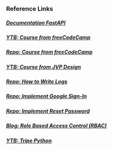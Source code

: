 ### Reference Links

##### [Documentation FastAPI](https://fastapi.tiangolo.com/tutorial/)

##### [YTB: Course from freeCodeCamp](https://www.youtube.com/watch?v=0sOvCWFmrtA)

##### [Repo: Course from freeCodeCamp](https://github.com/Sanjeev-Thiyagarajan/fastapi-course/tree/main)

##### [YTB: Course from JVP Design](https://www.youtube.com/playlist?list=PLqAmigZvYxIL9dnYeZEhMoHcoP4zop8-p)

##### [Repo: How to Write Logs](https://www.youtube.com/watch?v=pxuXaaT1u3k)

##### [Repo: Implement Google Sign-In](https://github.com/amoprocedures/fastapi-with-google-oauth/tree/master)

##### [Repo: Implement Reset Password](https://github.com/Describly/fastapi-tdd-user-authentication/blob/main/app/templates/user/password-reset.html)

##### [Blog: Role Based Access Control (RBAC)](https://mysql.tutorials24x7.com/blog/guide-to-design-database-for-rbac-in-mysql)

##### [YTB: Tripe Python](https://www.youtube.com/playlist?list=PLy1nL-pvL2M55YVn0mGoQ5r-39A1-ZypO)
